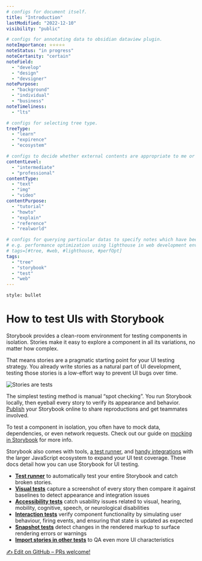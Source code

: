 ```yaml
---
# configs for document itself.
title: "Introduction"
lastModified: "2022-12-10"
visibility: "public"

# configs for annotating data to obsidian dataview plugin.
noteImportance: ⭐⭐⭐⭐⭐
noteStatus: "in progress"
noteCertanity: "certain"
noteField:
  - "develop"
  - "design"
  - "devsigner"
notePurpose:
  - "background"
  - "individual"
  - "business"
noteTimeliness:
  - "lts"

# configs for selecting tree type.
treeType:
  - "learn"
  - "expirence"
  - "ecosystem"

# configs to decide whether external contents are appropriate to me or not.
contentLevel:
  - "intermediate"
  - "professional"
contentType:
  - "text"
  - "img"
  - "video"
contentPurpose:
  - "tutorial"
  - "howto"
  - "explain"
  - "reference"
  - "realworld"

# configs for querying particular datas to specify notes which have been noted expirences related to particular subject.
# e.g. performance optimization using lighthouse in web development environments:
# tags=[#tree, #web, #lighthouse, #perfOpt]
tags:
  - "tree"
  - "storybook"
  - "test"
  - "web"
---
```

```toc
style: bullet
```
# How to test UIs with Storybook
Storybook provides a clean-room environment for testing components in isolation. Stories make it easy to explore a component in all its variations, no matter how complex.

That means stories are a pragmatic starting point for your UI testing strategy. You already write stories as a natural part of UI development, testing those stories is a low-effort way to prevent UI bugs over time.

![Stories are tests](https://storybook.js.org/8659edaa8ee4016e4d83e32c7e13d97f/stories-are-tests-cropped.gif)

The simplest testing method is manual “spot checking”. You run Storybook locally, then eyeball every story to verify its appearance and behavior. [Publish](https://storybook.js.org/docs/react/sharing/publish-storybook) your Storybook online to share reproductions and get teammates involved.

To test a component in isolation, you often have to mock data, dependencies, or even network requests. Check out our guide on [mocking in Storybook](https://storybook.js.org/docs/react/writing-stories/build-pages-with-storybook#mocking-connected-components) for more info.

Storybook also comes with tools, [a test runner](https://storybook.js.org/docs/react/writing-tests/test-runner), and [handy integrations](https://storybook.js.org/docs/react/writing-tests/importing-stories-in-tests) with the larger JavaScript ecosystem to expand your UI test coverage. These docs detail how you can use Storybook for UI testing.

-   [**Test runner**](https://storybook.js.org/docs/react/writing-tests/test-runner) to automatically test your entire Storybook and catch broken stories.
-   [**Visual tests**](https://storybook.js.org/docs/react/writing-tests/visual-testing) capture a screenshot of every story then compare it against baselines to detect appearance and integration issues
-   [**Accessibility tests**](https://storybook.js.org/docs/react/writing-tests/accessibility-testing) catch usability issues related to visual, hearing, mobility, cognitive, speech, or neurological disabilities
-   [**Interaction tests**](https://storybook.js.org/docs/react/writing-tests/interaction-testing) verify component functionality by simulating user behaviour, firing events, and ensuring that state is updated as expected
-   [**Snapshot tests**](https://storybook.js.org/docs/react/writing-tests/snapshot-testing) detect changes in the rendered markup to surface rendering errors or warnings
-   [**Import stories in other tests**](https://storybook.js.org/docs/react/writing-tests/importing-stories-in-tests) to QA even more UI characteristics

<a href="https://github.com/storybookjs/storybook/tree/next/docs/writing-tests/introduction.md" target="_blank" rel="noopener" class="e1soj9vu1 e1ja7avb2 css-1ii1tfm e1ja7avb1"><span class="css-1xdhyk6 e1ja7avb3"><span role="img" aria-label="write">✍️</span> <!-- -->Edit on GitHub – PRs welcome!</span></a>
